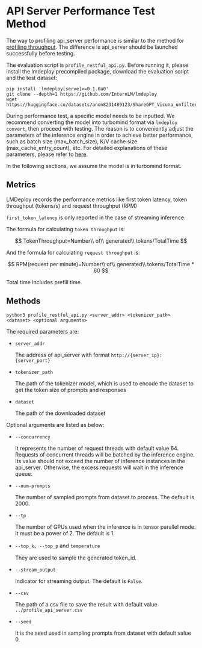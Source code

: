 # API Server Performance Test Method

The way to profiling api_server performance is similar to the method for [profiling throughput](./profile_throughput.md). The difference is api_server should be launched successfully before testing.

The evaluation script is `profile_restful_api.py`. Before running it, please install the lmdeploy precompiled package, download the evaluation script and the test dataset:

```shell
pip install 'lmdeploy[serve]>=0.1.0a0'
git clone --depth=1 https://github.com/InternLM/lmdeploy
wget https://huggingface.co/datasets/anon8231489123/ShareGPT_Vicuna_unfiltered/resolve/main/ShareGPT_V3_unfiltered_cleaned_split.json
```

During performance test, a specific model needs to be inputted. We recommend converting the model into turbomind format via `lmdeploy convert`, then proceed with testing.
The reason is to conveniently adjust the parameters of the inference engine in order to achieve better performance, such as batch size (max_batch_size), K/V cache size (max_cache_entry_count), etc. For detailed explanations of these parameters, please refer to [here](../turbomind_config.md).

In the following sections, we assume the model is in turbomind format.

## Metrics

LMDeploy records the performance metrics like first token latency, token throughput (tokens/s) and request throughput (RPM)

`first_token_latency` is only reported in the case of streaming inference.

The formula for calculating `token throughput` is:

$$
TokenThroughput=Number\\ of\\ generated\\ tokens/TotalTime
$$

And the formula for calculating `request throughput` is:

$$
RPM(request per minute)=Number\\ of\\ generated\\ tokens/TotalTime * 60
$$

Total time includes prefill time.

## Methods

```shell
python3 profile_restful_api.py <server_addr> <tokenizer_path> <dataset> <optional arguments>
```

The required parameters are:

- `server_addr`

  The address of api_server with format `http://{server_ip}:{server_port}`

- `tokenizer_path`

  The path of the tokenizer model, which is used to encode the dataset to get the token size of prompts and responses

- `dataset`

  The path of the downloaded dataset

Optional arguments are listed as below:

- `--concurrency`

  It represents the number of request threads with default value 64. Requests of concurrent threads will be batched by the inference engine. Its value should not exceed the number of inference instances in the api_server.
  Otherwise, the excess requests will wait in the inference queue.

- `--num-prompts`

  The number of sampled prompts from dataset to process. The default is 2000.

- `--tp`

  The number of GPUs used when the inference is in tensor parallel mode. It must be a power of 2. The default is 1.

- `--top_k`、`--top_p` and `temperature`

  They are used to sample the generated token_id.

- `--stream_output`

  Indicator for streaming output. The default is `False`.

- `--csv`

  The path of a csv file to save the result with default value `../profile_api_server.csv`

- `--seed`

  It is the seed used in sampling prompts from dataset with default value 0.
